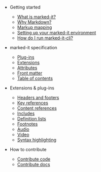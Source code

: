 - Getting started

  - [What is marked-it?](what-is.md)
  - [Why Markdown?](markdown.md)
  - [Markup mapping](mapping.md)
  - [Setting up your marked-it environment](setup.md)
  - [How do I run marked-it-cli?](run.md)

- marked-it specification

  - [Plug-ins](plugins.md)
  - [Extensions](extensions.md)
  - [Attributes](attributes.md)
  - [Front matter](yaml-frontmatter.md)
  - [Table of contents](toc.md)

- Extensions & plug-ins

  - [Headers and footers](headers.md)
  - [Key references](keyrefs.md)
  - [Content references](conrefs.md)
  - [Includes](includes.md)
  - [Definition lists](definition-lists.md)
  - [Footnotes](footnotes.md)
  - [Audio](audio.md)
  - [Video](video.md)
  - [Syntax highlighting](syntax-highlighting.md)

- How to contribute

  - [Contribute code](contribute-code.md)
  - [Contribute docs](contribute-docs.md)
 
